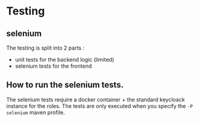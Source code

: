 # Testing

## selenium

The testing is split into 2 parts : 

* unit tests for the backend logic (limited)
* selenium tests for the frontend


## How to run the selenium tests.

The selenium tests require a docker container + the standard keycloack instance for the roles. The tests are only executed when you specify the ```-P selenium``` maven profile.